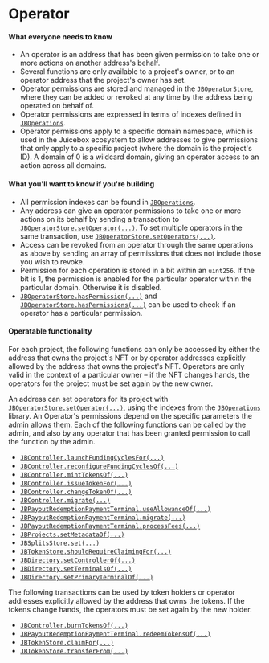 # Operator

#### What everyone needs to know

* An operator is an address that has been given permission to take one or more actions on another address's behalf.
* Several functions are only available to a project's owner, or to an operator address that the project's owner has set.
* Operator permissions are stored and managed in the [`JBOperatorStore`](/dev/api/v2/contracts/jboperatorstore/README.md), where they can be added or revoked at any time by the address being operated on behalf of.
* Operator permissions are expressed in terms of indexes defined in [`JBOperations`](/dev/api/v2/libraries/jboperations.md).
* Operator permissions apply to a specific domain namespace, which is used in the Juicebox ecosystem to allow addresses to give permissions that only apply to a specific project (where the domain is the project's ID). A domain of 0 is a wildcard domain, giving an operator access to an action across all domains.

#### What you'll want to know if you're building

* All permission indexes can be found in [`JBOperations`](/dev/api/v2/libraries/jboperations.md).
* Any address can give an operator permissions to take one or more actions on its behalf by sending a transaction to [`JBOperatorStore.setOperator(...)`](/dev/api/v2/contracts/jboperatorstore/events/setoperator.md). To set multiple operators in the same transaction, use [`JBOperatorStore.setOperators(...)`](/dev/api/v2/contracts/jboperatorstore/write/setoperators.md).
* Access can be revoked from an operator through the same operations as above by sending  an array of permissions that does not include those you wish to revoke.
* Permission for each operation is stored in a bit within an `uint256`. If the bit is 1, the permission is enabled for the particular operator within the particular domain. Otherwise it is disabled.
* [`JBOperatorStore.hasPermission(...)`](/dev/api/v2/contracts/jboperatorstore/read/haspermission.md) and [`JBOperatorStore.hasPermissions(...)`](/dev/api/v2/contracts/jboperatorstore/read/haspermissions.md) can be used to check if an operator has a particular permission.

#### Operatable functionality

For each project, the following functions can only be accessed by either the address that owns the project's NFT or by operator addresses explicitly allowed by the address that owns the project's NFT. Operators are only valid in the context of a particular owner – if the NFT changes hands, the operators for the project must be set again by the new owner.

An address can set operators for its project with [`JBOperatorStore.setOperator(...)`](/dev/api/v2/contracts/jboperatorstore/write/setoperator.md), using the indexes from the [`JBOperations`](/dev/api/v2/libraries/jboperations.md) library. An Operator's permissions depend on the specific parameters the admin allows them. Each of the following functions can be called by the admin, and also by any operator that has been granted permission to call the function by the admin.

* [`JBController.launchFundingCyclesFor(...)`](/dev/api/v2/contracts/or-controllers/jbcontroller/write/launchfundingcyclesfor.md)
* [`JBController.reconfigureFundingCyclesOf(...)`](/dev/api/v2/contracts/or-controllers/jbcontroller/write/reconfigurefundingcyclesof.md)
* [`JBController.mintTokensOf(...)`](/dev/api/v2/contracts/or-controllers/jbcontroller/write/minttokensof.md)
* [`JBController.issueTokenFor(...)`](/dev/api/v2/contracts/or-controllers/jbcontroller/write/issuetokenfor.md)
* [`JBController.changeTokenOf(...)`](/dev/api/v2/contracts/or-controllers/jbcontroller/write/changetokenof.md)
* [`JBController.migrate(...)`](/dev/api/v2/contracts/or-controllers/jbcontroller/write/migrate.md)
* [`JBPayoutRedemptionPaymentTerminal.useAllowanceOf(...)`](/dev/api/v2/contracts/or-payment-terminals/or-abstract/jbpayoutredemptionpaymentterminal/write/useallowanceof.md)
* [`JBPayoutRedemptionPaymentTerminal.migrate(...)`](/dev/api/v2/contracts/or-payment-terminals/or-abstract/jbpayoutredemptionpaymentterminal/write/migrate.md)
* [`JBPayoutRedemptionPaymentTerminal.processFees(...)`](/dev/api/v2/contracts/or-payment-terminals/or-abstract/jbpayoutredemptionpaymentterminal/write/processfees.md)
* [`JBProjects.setMetadataOf(...)`](/dev/api/v2/contracts/jbprojects/write/setmetadataof.md)
* [`JBSplitsStore.set(...)`](/dev/api/v2/contracts/jbsplitsstore/write/set.md)
* [`JBTokenStore.shouldRequireClaimingFor(...)`](/dev/api/v2/contracts/jbtokenstore/write/shouldrequireclaimingfor.md)
* [`JBDirectory.setControllerOf(...)`](/dev/api/v2/contracts/jbdirectory/write/setcontrollerof.md)
* [`JBDirectory.setTerminalsOf(...)`](/dev/api/v2/contracts/jbdirectory/write/setterminalsof.md)
* [`JBDirectory.setPrimaryTerminalOf(...)`](/dev/api/v2/contracts/jbdirectory/write/setprimaryterminalof.md)

The following transactions can be used by token holders or operator addresses explicitly allowed by the address that owns the tokens. If the tokens change hands, the operators must be set again by the new holder.

* [`JBController.burnTokensOf(...)`](/dev/api/v2/contracts/or-controllers/jbcontroller/write/burntokensof.md)
* [`JBPayoutRedemptionPaymentTerminal.redeemTokensOf(...)`](/dev/api/v2/contracts/or-payment-terminals/or-abstract/jbpayoutredemptionpaymentterminal/write/redeemtokensof.md)
* [`JBTokenStore.claimFor(...)`](/dev/api/v2/contracts/jbtokenstore/write/claimfor.md)
* [`JBTokenStore.transferFrom(...)`](/dev/api/v2/contracts/jbtokenstore/write/transferfrom.md)
